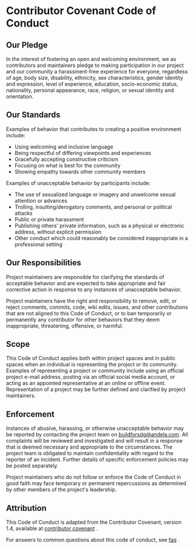 # Contributor Covenant Code of Conduct

## Our Pledge

In the interest of fostering an open and welcoming environment, we as
contributors and maintainers pledge to making participation in our project and
our community a harassment-free experience for everyone, regardless of age, body
size, disability, ethnicity, sex characteristics, gender identity and expression,
level of experience, education, socio-economic status, nationality, personal
appearance, race, religion, or sexual identity and orientation.

## Our Standards

Examples of behavior that contributes to creating a positive environment
include:
* Using welcoming and inclusive language  
* Being respectful of differing viewpoints and experiences  
* Gracefully accepting constructive criticism  
* Focusing on what is best for the community  
* Showing empathy towards other community members  

Examples of unacceptable behavior by participants include:
* The use of sexualized language or imagery and unwelcome sexual attention or advances  
* Trolling, insulting/derogatory comments, and personal or political attacks  
* Public or private harassment  
* Publishing others' private information, such as a physical or electronic address, without explicit permission  
* Other conduct which could reasonably be considered inappropriate in a professional setting  

## Our Responsibilities

Project maintainers are responsible for clarifying the standards of acceptable
behavior and are expected to take appropriate and fair corrective action in
response to any instances of unacceptable behavior.

Project maintainers have the right and responsibility to remove, edit, or
reject comments, commits, code, wiki edits, issues, and other contributions
that are not aligned to this Code of Conduct, or to ban temporarily or
permanently any contributor for other behaviors that they deem inappropriate,
threatening, offensive, or harmful.

## Scope

This Code of Conduct applies both within project spaces and in public spaces
when an individual is representing the project or its community. Examples of
representing a project or community include using an official project e-mail
address, posting via an official social media account, or acting as an appointed
representative at an online or offline event. Representation of a project may be
further defined and clarified by project maintainers.

## Enforcement

Instances of abusive, harassing, or otherwise unacceptable behavior may be
reported by contacting the project team on buildforsdg@andela.com. All
complaints will be reviewed and investigated and will result in a response that
is deemed necessary and appropriate to the circumstances. The project team is
obligated to maintain confidentiality with regard to the reporter of an incident.
Further details of specific enforcement policies may be posted separately.

Project maintainers who do not follow or enforce the Code of Conduct in good
faith may face temporary or permanent repercussions as determined by other
members of the project's leadership.

## Attribution

This Code of Conduct is adapted from the  Contributor Covenant,  version 1.4,
available at [contributor covenant][homepage] .

For answers to common questions about this code of conduct, see [faq][faq-link] .

[faq-link]: https://www.contributor-covenant.org/faq

[contributor covenant]: https://www.contributor-covenant.org/version/1/4/code-of-conduct.html

[homepage]: https://www.contributor-covenant.org
